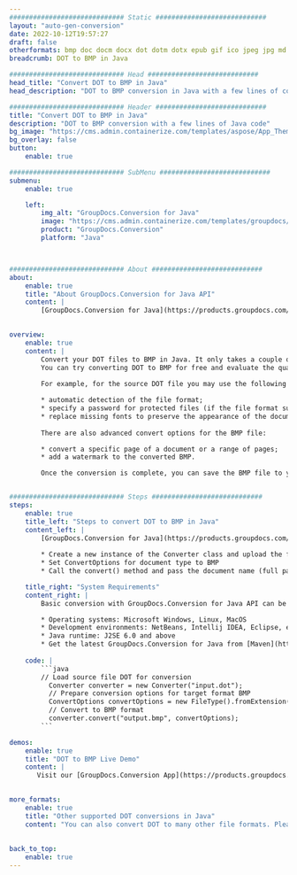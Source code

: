 ```yaml
---
############################# Static ############################
layout: "auto-gen-conversion"
date: 2022-10-12T19:57:27
draft: false
otherformats: bmp doc docm docx dot dotm dotx epub gif ico jpeg jpg md odt ott pdf png psd rtf tex tif tiff txt xps
breadcrumb: DOT to BMP in Java

############################# Head ############################
head_title: "Convert DOT to BMP in Java"
head_description: "DOT to BMP conversion in Java with a few lines of code. Convert over 160 file formats using the GroupDocs document conversion API for Java"

############################# Header ############################
title: "Convert DOT to BMP in Java"
description: "DOT to BMP conversion with a few lines of Java code"
bg_image: "https://cms.admin.containerize.com/templates/aspose/App_Themes/V3/images/bg/header1.png"
bg_overlay: false
button:
    enable: true

############################# SubMenu ############################
submenu:
    enable: true

    left:
        img_alt: "GroupDocs.Conversion for Java"
        image: "https://cms.admin.containerize.com/templates/groupdocs/images/product-logos/90x90-noborder/groupdocs-conversion-java.png"
        product: "GroupDocs.Conversion"
        platform: "Java"



############################# About ############################
about:
    enable: true
    title: "About GroupDocs.Conversion for Java API"
    content: |
        [GroupDocs.Conversion for Java](https://products.groupdocs.com/conversion/java/) is an advanced file format conversion API for converting between popular image and document formats such as Microsoft Office, OpenDocument, PDF, HTML, email, CAD. and much more with just a few lines of code. The native API automatically detects the formats of the original documents and offers many options for customizing the converted documents. Along with the function of extracting information from a document, it also supports caching of the conversion results to the local disk by default. However, any type of cache storage can be supported by implementing the appropriate interfaces - Amazon S3, Dropbox, Google Drive, Windows Azure, Reddis, or any others.
    

overview:
    enable: true
    content: |
        Convert your DOT files to BMP in Java. It only takes a couple of lines of Java code on any platform of your choice, such as Windows, Linux, macOS.
        You can try converting DOT to BMP for free and evaluate the quality of the conversion results. Along with simple file conversion scripts, you can try more sophisticated options for loading the DOT source file and storing the BMP output. 
        
        For example, for the source DOT file you may use the following load options:

        * automatic detection of the file format;
        * specify a password for protected files (if the file format supports it);
        * replace missing fonts to preserve the appearance of the document.
        
        There are also advanced convert options for the BMP file:

        * convert a specific page of a document or a range of pages;
        * add a watermark to the converted BMP.

        Once the conversion is complete, you can save the BMP file to your local file path or to any third party storage such as FTP, Amazon S3, Google Drive, Dropbox etc. Please note - to convert DOT to BMP, you do not need to install any additional software, such as MS Office, Open Office, Adobe Acrobat Reader etc.


############################# Steps ############################
steps:
    enable: true
    title_left: "Steps to convert DOT to BMP in Java"
    content_left: |
        [GroupDocs.Conversion for Java](https://products.groupdocs.com/conversion/java/) allows developers to easily convert DOT file to BMP with a few lines of code.
        
        * Create a new instance of the Converter class and upload the file DOT with the full path
        * Set ConvertOptions for document type to BMP
        * Call the convert() method and pass the document name (full path) and format (BMP) as a parameter

    title_right: "System Requirements"
    content_right: |
        Basic conversion with GroupDocs.Conversion for Java API can be done with just a few lines of code. Our APIs are supported on all major platforms and operating systems. Before executing the code below, make sure you have the following prerequisites installed on your system.

        * Operating systems: Microsoft Windows, Linux, MacOS
        * Development environments: NetBeans, Intellij IDEA, Eclipse, etc.
        * Java runtime: J2SE 6.0 and above
        * Get the latest GroupDocs.Conversion for Java from [Maven](https://repository.groupdocs.com/webapp/#/artifacts/browse/tree/General/repo/com/groupdocs/groupdocs-conversion)
         
    code: |
        ```java    
        // Load source file DOT for conversion
          Converter converter = new Converter("input.dot");
          // Prepare conversion options for target format BMP
          ConvertOptions convertOptions = new FileType().fromExtension("bmp").getConvertOptions();
          // Convert to BMP format
          converter.convert("output.bmp", convertOptions);
        ```

demos:
    enable: true
    title: "DOT to BMP Live Demo"
    content: |
       Visit our [GroupDocs.Conversion App](https://products.groupdocs.app/conversion/family) website and try DOT to BMP conversion now. The free demo has the following benefits
          

more_formats:
    enable: true
    title: "Other supported DOT conversions in Java"
    content: "You can also convert DOT to many other file formats. Please see the list below."
       
       
back_to_top:
    enable: true
---
```

